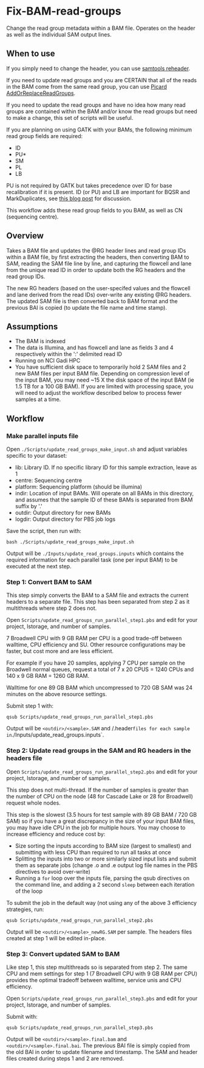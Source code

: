 # Fix-BAM-read-groups
Change the read group metadata within a BAM file. Operates on the header as well as the individual SAM output lines.


## When to use

If you simply need to change the header, you can use [samtools reheader](http://www.htslib.org/doc/samtools-reheader.html). 

If you need to update read groups and you are CERTAIN that all of the reads in the BAM come from the same read group, you can use [Picard AddOrReplaceReadGroups](https://gatk.broadinstitute.org/hc/en-us/articles/13832752709403-AddOrReplaceReadGroups-Picard-).

If you need to update the read groups and have no idea how many read groups are contained within the BAM and/or know the read groups but need to make a change, this set of scripts will be useful.


If you are planning on using GATK with your BAMs, the following minimum read group fields are required: 

- ID
- PU*
- SM
- PL
- LB

PU is not required by GATK but takes precedence over ID for base recalibration if it is present. ID (or PU) and LB are important for BQSR and MarkDuplicates, see [this blog post](https://gatk.broadinstitute.org/hc/en-us/articles/360035890671) for discussion.

This workflow adds these read group fields to you BAM, as well as CN (sequencing centre).    


## Overview

Takes a BAM file and updates the @RG header lines and read group IDs within a BAM file, by first extracting the headers, then converting BAM to SAM, reading the SAM file line by line, and capturing the flowcell and lane from the unique read ID in order to update both the RG headers and the read group IDs. 

The new RG headers (based on the user-specifed values and the flowcell and lane derived from the read IDs) over-write any existing @RG headers. The updated SAM file is then converted back to BAM format and the previous BAI is copied (to update the file name and time stamp).  

## Assumptions

- The BAM is indexed
- The data is Illumina, and has flowcell and lane as fields 3 and 4 respectively within the ':' delimited read ID
- Running on NCI Gadi HPC 
- You have sufficient disk space to temporarily hold 2 SAM files and 2 new BAM files per input BAM file. Depending on compression level of the input BAM, you may need ~15 X the disk space of the input BAM (ie 1.5 TB for a 100 GB BAM). If you are limited with processing space, you will need to adjust the workflow described below to process fewer samples at a time.  

## Workflow

### Make parallel inputs file

Open `./Scripts/update_read_groups_make_input.sh` and adjust variables specific to your dataset:

- lib: Library ID. If no specific library ID for this sample extraction, leave as 1
- centre: Sequencing centre
- platform: Sequencing platform (should be illumina)  
- indir: Location of input BAMs. Will operate on all BAMs in this directory, and assumes that the sample ID of these BAMs is separated from BAM suffix by '.'
- outdir: Output directory for new BAMs
- logdir: Output directory for PBS job logs

Save the script, then run with:
```
bash ./Scripts/update_read_groups_make_input.sh
```

Output will be `./Inputs/update_read_groups.inputs` which contains the required information for each parallel task (one per input BAM) to be executed at the next step. 

### Step 1: Convert BAM to SAM

This step simply converts the BAM to a SAM file and extracts the current headers to a separate file. This step has been separated from step 2 as it multithreads where step 2 does not.
 

Open `Scripts/update_read_groups_run_parallel_step1.pbs` and edit for your project, lstorage, and number of samples. 

7 Broadwell CPU with 9 GB RAM per CPU is a good trade-off between walltime, CPU efficiency and SU. Other resource configurations may be faster, but cost more and are less efficient. 

For example if you have 20 samples, applying 7 CPU per sample on the Broadwell normal queues, request a total of 7 x 20 CPUS = 1240 CPUs and 140 x 9 GB RAM = 1260 GB RAM. 

Walltime for one 89 GB BAM which uncompressed to 720 GB SAM was 24 minutes on the above resource settings. 

Submit step 1 with:

```
qsub Scripts/update_read_groups_run_parallel_step1.pbs
```

Output will be `<outdir>/<sample>.SAM` and <outdir>/<sample>.header` files for each sample in `./Inputs/update_read_groups.inputs`. 


### Step 2: Update read groups in the SAM and RG headers in the headers file

Open `Scripts/update_read_groups_run_parallel_step2.pbs` and edit for your project, lstorage, and number of samples. 

This step does not multi-thread. If the number of samples is greater than the number of CPU on the node (48 for Cascade Lake or 28 for Broadwell) request whole nodes. 

This step is the slowest (3.5 hours for test sample with 89 GB BAM / 720 GB SAM) so if you have a great discrepancy in the size of your input BAM files, you may have idle CPU in the job for multiple hours. You may choose to increase efficiency and reduce cost by:

- Size sorting the inputs according to BAM size (largest to smallest) and submitting with less CPU than required to run all tasks at once
- Splitting the inputs into two or more similarly sized input lists and submit them as separate jobs (change .o and .e output log file names in the PBS directives to avoid over-write) 
- Running a `for` loop over the inputs file, parsing the qsub directives on the command line, and adding a 2 second `sleep` between each iteration of the loop

To submit the job in the default way (not using any of the above 3 efficiency strategies, run:
```
qsub Scripts/update_read_groups_run_parallel_step2.pbs
```

Output will be `<outdir>/<sample>_newRG.SAM` per sample. The headers files created at step 1 will be edited in-place. 


### Step 3: Convert updated SAM to BAM

Like step 1, this step multithreads so is separated from step 2. The same CPU and mem settings for step 1 (7 Broadwell CPU with 9 GB RAM per CPU) provides the optimal tradeoff between walltime, service unis and CPU efficiency. 

Open `Scripts/update_read_groups_run_parallel_step3.pbs` and edit for your project, lstorage, and number of samples.

Submit with:

```
qsub Scripts/update_read_groups_run_parallel_step3.pbs
```
Output will be `<outdir>/<sample>.final.bam` and `<outdir>/<sample>.final.bai`. The previous BAI file is simply copied from the old BAI in order to update filename and timestamp. The SAM and header files created during steps 1 and 2 are removed. 



